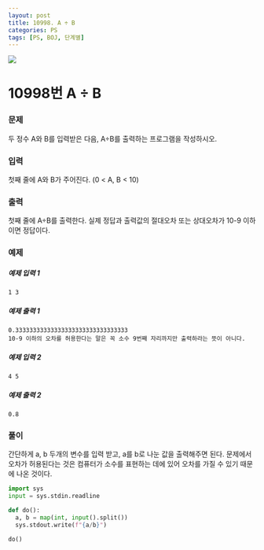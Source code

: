 ```yaml
---
layout: post
title: 10998. A ÷ B
categories: PS
tags: [PS, BOJ, 단계별]
---
```


<img src="https://onlinejudgeimages.s3-ap-northeast-1.amazonaws.com/images/boj-og.png" />

# 10998번 A ÷ B

### 문제

두 정수 A와 B를 입력받은 다음, A÷B를 출력하는 프로그램을 작성하시오.

### 입력

첫째 줄에 A와 B가 주어진다. (0 < A, B < 10)

### 출력

첫째 줄에 A÷B를 출력한다. 실제 정답과 출력값의 절대오차 또는 상대오차가 10-9 이하이면 정답이다.

### 예제

##### 예제 입력 1

```
1 3
```

##### 예제 출력 1

```
0.33333333333333333333333333333333
10-9 이하의 오차를 허용한다는 말은 꼭 소수 9번째 자리까지만 출력하라는 뜻이 아니다.
```

##### 예제 입력 2

```
4 5
```

##### 예제 출력 2

```
0.8
```

### 풀이

간단하게 a, b 두개의 변수를 입력 받고, a를 b로 나눈 값을 출력해주면 된다.
문제에서 오차가 허용된다는 것은 컴퓨터가 소수를 표현하는 데에 있어 오차를 가질 수 있기 때문에 나온 것이다.

```python
import sys
input = sys.stdin.readline

def do():
  a, b = map(int, input().split())
  sys.stdout.write(f"{a/b}")

do()

```

